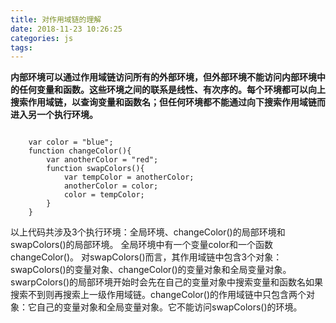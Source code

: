 ```yaml
---
title: 对作用域链的理解
date: 2018-11-23 10:26:25
categories: js
tags:
---
```

**内部环境可以通过作用域链访问所有的外部环境，但外部环境不能访问内部环境中的任何变量和函数。这些环境之间的联系是线性、有次序的。每个环境都可以向上搜索作用域链，以查询变量和函数名；但任何环境都不能通过向下搜索作用域链而进入另一个执行环境。**
<!--more-->

<pre><code>
    var color = "blue";
    function changeColor(){
        var anotherColor = "red";
        function swapColors(){
            var tempColor = anotherColor;
            anotherColor = color;
            color = tempColor;
        }
    }
</code></pre>
以上代码共涉及3个执行环境：全局环境、changeColor()的局部环境和swapColors()的局部环境。
全局环境中有一个变量color和一个函数changeColor()。
对swapColors()而言，其作用域链中包含3个对象：swapColors()的变量对象、changeColor()的变量对象和全局变量对象。swarpColors()的局部环境开始时会先在自己的变量对象中搜索变量和函数名如果搜索不到则再搜索上一级作用域链。changeColor()的作用域链中只包含两个对象：它自己的变量对象和全局变量对象。它不能访问swapColors()的环境。

